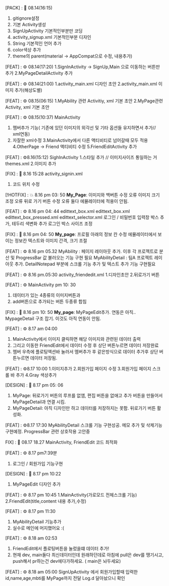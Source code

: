 [PACK] : 🎁 08.14(16:15)
1. gitignore설정
2. 기본 Activity생성
3. SignUpActivity 기본적인부분만 코딩
4. activity_signup.xml 기본적인부분 디자인
5. String 기본적인 언어 추가
6. color색상 추가
7. theme의 parent(material -> AppCompat으로 수정, 내용추가)
 
[FEAT] : ⚙️ 08.14(17:20)
1.SignInActivity -> SignUp,Main 으로 이동하는 버튼만 추가
2.MyPageDetailActivity 추가

[FEAT] : ⚙️ 08.14(21:00)
1.activity_main.xml 디자인 초안
2.activity_main.xml 이미지 추가(해상도별)

[FEAT] : ⚙️ 08.15(06:15)
1.MyAbility 관련 Activitiy, xml 기본 초안
2.MyPage관련 Activity, xml 기본 초안

[FEAT] : ⚙️ 08.15(10:37)
MainActivity
1. 멤버추가 기능( 기존에 있던 이미지의 외각선 및 기타 옵션들 유지하면서 추가// xml연동)
2. 자잘한 xml수정
3.MainActivity에서 다른 액티비티로 넘어갈때 모두 적용
4.OtherPage -> Friend 액티비티 수정
5.FriendEditActivity 추가

[FEAT] : ⚙️8.16(15:12)
SighInActivity 
 1.스타일 추가 // 이미지사이즈 통일하는 거 themes.xml
 2.이미지 추가

 [FIX] : 🔧 8.16 15:28
 activity_signin.xml
 1. 코드 위치 수정

[!HOTFIX] : 💥 8.16 pm 03: 50 
**My_Page**: 이미지와 백버튼 수정 오류
이미지 크기 조정 오류
뒤로 가기 버튼 수정 오류
둘다 에뮬레이터에 적용이 안됨.

[FEAT] : ⚙️ 8.16 pm 04: 44
edittext_box.xml
edittext_box.xml
edittext_box_pressed.xml
edittext_selector.xml
로그인 / 비밀번호 입력창 박스 추가, 테두리 색변화 추가
로그인 박스 사이즈 조정

[FIX] : 🔧 8.16 pm 04: 50 
**My_page**: 프로필 아래의 정보 칸 수정 
에뮬레이터에서 보이는 정보칸 텍스트와 이미지 간격, 크기 조절

[FEAT] : ⚙️ 8.16 pm 05.32
MyAbility : 페이지 레이아웃 추가. 이후 각 프로젝트로 분산 및 ProgressBar 값 불러오는 기능 구현 필요
MyAbilityDetail : 팀A 프로젝트 레이아웃 추가. DetailNotepad 부분에 스크롤 기능 추가 및 텍스트 추가 기능 구현필요

[FEAT] : ⚙️ 8.16 pm.05:30
activity_friendedit.xml
1.디자인초안
2.뒤로가기 버튼

[FEAT] : ⚙️ MainActivity pm 10: 30
1. 데이터가 있는 4종류의 이미지버튼과
2. add버튼으로 추가되는 버튼 두종류 합침

[FIX] : 🔧  8.16 pm 10: 50 
**My_page**: MyPageEdit추가. 연동은 아직..
MypageDetail 구조 잡기. 이것도 아직 연동이 안됨.

[FEAT] : ⚙️ 8.17 am 04:00
1. MainActivity에서 이미지 클릭하면 해당 이미지와 관련된 데이터 출력
2. 그리고 이동한 FriendEdit에서 데이터 수정 후 상단 버튼누르면 데이터 저장완료
3. 멤버 우측에 플로팅액션바 눌러서 멤버추가 후 같은방식으로 데이터 추가후 상단 버튼누르면 데이터 저장됨.

[FEAT] : ⚙️8.17 10:00
1.이미지추가
2.회원가입 페이지 수정
3.회원가입 페이지 스크롤 바 추가
4.Gray 색상추가

[DESIGN] : 🎨 8.17 pm 05: 06
1. MyPage: 뒤로가기 버튼의 루프를 없앰, 편집 버튼을 없애고 추가 버튼을 만들어서 MyPageDetail과 연결 시킴.
2. MyPageDetail: 아직 디자인만 하고 데이터를 저장하지는 못함. 뒤로가기 버튼 활성화.

[FEAT] : ⚙️8.17 17:30
MyAbilityDetail 스크롤 기능 구현성공.  메모 추가 및 삭제기능 구현예정.  ProgressBar 관련 상호작용 고안중

FIX] : 🔧 08.17 18.27
MainActivity, FriendEdit 코드 최적화


[FEAT] : ⚙️ 8.17 pm7:39분
1. 로그인 / 회원가입 기능구현

[DESIGN] : 🎨 8.17 pm 10:22
1. MyPageEdit 디자인 추가

[FEAT] : ⚙️ 8.17 pm 10:45
1.MainActivity(가로모드 전체스크롤 기능)
2.FriendEdit(title,content 내용 추가,수정)

[FEAT] : ⚙️ 8.17 pm 11:30
1. MyAbilityDetail 기능추가
2. 실수로 메인에 머지했어요 :(

[FEAT] : ⚙️ 8.18 am 02:53
1. FriendEdit에서 플로팅버튼을 눌렀을떄 데이터 추가!
2. 현재 dev, main둘다 최신데이터인데 원래하던데로 아침에 pull은 dev를 땡기시고, push해서 pr하는건 dev에다가하세요. ( main은 놔두세요)

[FEAT] : ⚙️ 8.18 am 05:00
SignUpActivity 에서 회원가입할때 입력한 id,name,age,mbti를 MyPage까지 전달 Log.d 달아놨으니 확인

